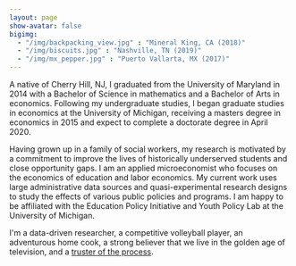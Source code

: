 ```yaml
---
layout: page
show-avatar: false
bigimg: 
  - "/img/backpacking_view.jpg" : "Mineral King, CA (2018)"
  - "/img/biscuits.jpg" : "Nashville, TN (2019)"
  - "/img/mx_pepper.jpg" : "Puerto Vallarta, MX (2017)"
---
```


A native of Cherry Hill, NJ, I graduated from the University of Maryland in 2014 with a Bachelor of Science in mathematics and a Bachelor of Arts in economics. Following my undergraduate studies, I began graduate studies in economics at the University of Michigan, receiving a masters degree in economics in 2015 and expect to complete a doctorate degree in April 2020.

Having grown up in a family of social workers, my research is motivated by a commitment to improve the lives of historically underserved students and close opportunity gaps. I am an applied microeconomist who focuses on the economics of education and labor economics. My current work uses large administrative data sources and quasi-experimental research designs to study the effects of various public policies and programs. I am happy to be affiliated with the Education Policy Initiative and Youth Policy Lab at the University of Michigan.

I'm a data-driven researcher, a competitive volleyball player, an adventurous home cook, a strong believer that we live in the golden age of television, and a [truster of the process](https://www.theringer.com/2017/6/21/16038856/sam-hinkie-philadelphia-76ers-process-draft-markelle-fultz-bb1b060ee4a5).


